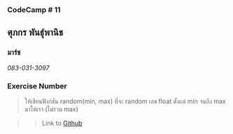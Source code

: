 ### CodeCamp # 11  

## **ศุภกร พันธุ์พานิช**  
### มาร์ช
*083-031-3097*  

### Exercise Number
> ให้เขียนฟังก์ชัน random(min, max) ที่จะ random เลข float ตั้งแต่ min จนถึง max มาให้เรา (ไม่รวม max)


>> Link to [Github](https://github.com/machhhhhhh/Homework_Codecamp_10/tree/master/Advanced_Javascript/Number)